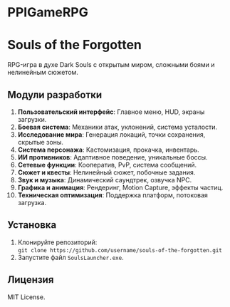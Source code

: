 # PPIGameRPG
# Souls of the Forgotten  
RPG-игра в духе Dark Souls с открытым миром, сложными боями и нелинейным сюжетом.

## Модули разработки  
1. **Пользовательский интерфейс**: Главное меню, HUD, экраны загрузки.  
2. **Боевая система**: Механики атак, уклонений, система усталости.  
3. **Исследование мира**: Генерация локаций, точки сохранения, скрытые зоны.  
4. **Система персонажа**: Кастомизация, прокачка, инвентарь.  
5. **ИИ противников**: Адаптивное поведение, уникальные боссы.  
6. **Сетевые функции**: Кооператив, PvP, система сообщений.  
7. **Сюжет и квесты**: Нелинейный сюжет, побочные задания.  
8. **Звук и музыка**: Динамический саундтрек, озвучка NPC.  
9. **Графика и анимация**: Рендеринг, Motion Capture, эффекты частиц.  
10. **Техническая оптимизация**: Поддержка платформ, потоковая загрузка.  

## Установка  
1. Клонируйте репозиторий:  
   `git clone https://github.com/username/souls-of-the-forgotten.git`  
2. Запустите файл `SoulsLauncher.exe`.  

## Лицензия  
MIT License.  
